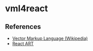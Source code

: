 # vml4react

## References

- [Vector Markup Language (Wikipedia)](https://en.wikipedia.org/wiki/Vector_Markup_Language)
- [React ART](https://github.com/facebook/react/tree/main/packages/react-art)
